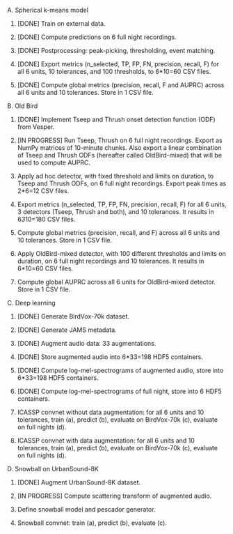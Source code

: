 A. Spherical k-means model
1. [DONE] Train on external data.

2. [DONE] Compute predictions on 6 full night recordings.

3. [DONE] Postprocessing: peak-picking, thresholding, event matching.

4. [DONE] Export metrics (n_selected, TP, FP, FN, precision, recall, F)
for all 6 units, 10 tolerances, and 100 thresholds, to 6*10=60 CSV files.

5. [DONE] Compute global metrics (precision, recall, F and AUPRC) across all 6 units and 10 tolerances. Store in 1 CSV file.


B. Old Bird
1. [DONE] Implement Tseep and Thrush onset detection function (ODF) from Vesper.

2. [IN PROGRESS] Run Tseep, Thrush on 6 full night recordings. Export as
NumPy matrices of 10-minute chunks. Also export a linear combination of
Tseep and Thrush ODFs (hereafter called OldBird-mixed) that will be used
to compute AUPRC.

3. Apply ad hoc detector, with fixed threshold and limits on duration,
to Tseep and Thrush ODFs, on 6 full night recordings. Export peak times
as 2*6=12 CSV files.

4. Export metrics (n_selected, TP, FP, FN, precision, recall, F) for all 6
units, 3 detectors (Tseep, Thrush and both), and 10 tolerances. It results
in 6*3*10=180 CSV files.

5. Compute global metrics (precision, recall, and F) across all 6 units and
10 tolerances. Store in 1 CSV file.

6. Apply OldBird-mixed detector, with 100 different thresholds and limits
on duration, on 6 full night recordings and 10 tolerances. It results in
6*10=60 CSV files.

7. Compute global AUPRC across all 6 units for OldBird-mixed detector. Store in 1 CSV file.


C. Deep learning
1. [DONE] Generate BirdVox-70k dataset.

2. [DONE] Generate JAMS metadata.

3. [DONE] Augment audio data: 33 augmentations.

4. [DONE] Store augmented audio into 6*33=198 HDF5 containers.

5. [DONE] Compute log-mel-spectrograms of augmented audio, store into 6*33=198 HDF5 containers.

6. [DONE] Compute log-mel-spectrograms of full night, store into 6 HDF5 containers.

7. ICASSP convnet without data augmentation: for all 6 units and 10 tolerances, train (a), predict (b), evaluate on BirdVox-70k (c), evaluate on full nights (d).

8. ICASSP convnet with data augmentation: for all 6 units and 10 tolerances, train (a), predict (b), evaluate on BirdVox-70k (c), evaluate on full nights (d).


D. Snowball on UrbanSound-8K
1. [DONE] Augment UrbanSound-8K dataset.

2. [IN PROGRESS] Compute scattering transform of augmented audio.

3. Define snowball model and pescador generator.

4. Snowball convnet: train (a), predict (b), evaluate (c).